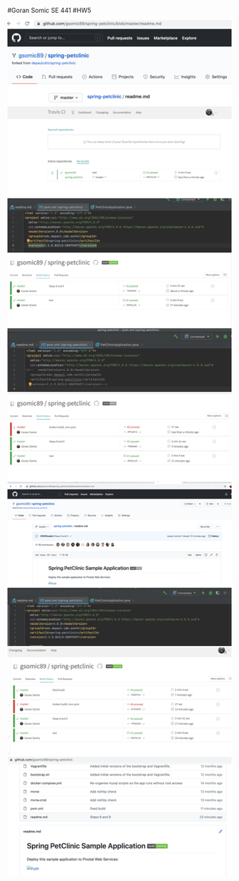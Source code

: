 #Goran Somic SE 441
#HW5


![Fork to gitHub account](Images/forkRepos.png)
![Build one](Images/build1.png)
![POM coordinates](Images/pomCoordinates.png)
![Build two](Images/build2.png)
![Broken POM](Images/brokenPOM.png)
![Build three/Failed Build](Images/build3BROKEN.png)
![Broken gitHub readME](Images/gitHubBrokenReadME.png)
![Fixed POM](Images/fixedPOM.png)
![Build four](Images/build4.png)
![Fixed gitHub readME](Images/fixedREADME.png)
